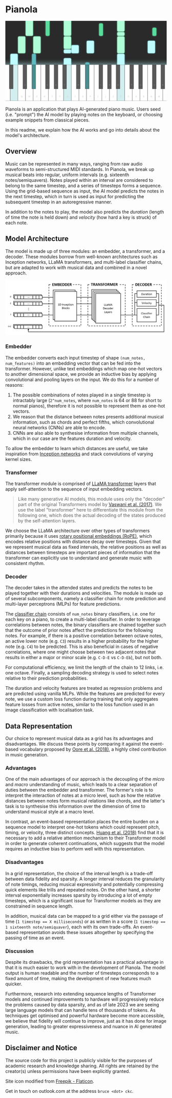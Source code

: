 # Pianola

[![Pianola in action](/assets/img/example-screenshot.png)](https://pianola.app)

Pianola is an application that plays AI-generated piano music. Users seed (i.e. "prompt") the AI model by playing notes on the keyboard, or choosing example snippets from classical pieces.

In this readme, we explain how the AI works and go into details about the model's architecture.

## Overview

Music can be represented in many ways, ranging from raw audio waveforms to semi-structured MIDI standards. In Pianola, we break up musical beats into regular, uniform intervals (e.g. sixteenth notes/semiquavers). Notes played within an interval are considered to belong to the same timestep, and a series of timesteps forms a sequence. Using the grid-based sequence as input, the AI model predicts the notes in the next timestep, which in turn is used as input for predicting the subsequent timestep in an autoregressive manner.

In addition to the notes to play, the model also predicts the *duration* (length of time the note is held down) and *velocity* (how hard a key is struck) of each note.

## Model Architecture

The model is made up of three modules: an embedder, a transformer, and a decoder. These modules borrow from well-known architectures such as Inception networks, LLaMA transformers, and multi-label classifier chains, but are adapted to work with musical data and combined in a novel approach.

![Model diagram](/assets/img/model-diagram.png)

### Embedder

The embedder converts each input timestep of shape `(num_notes, num_features)` into an embedding vector that can be fed into the transformer. However, unlike text embeddings which map one-hot vectors to another dimensional space, we provide an inductive bias by applying convolutional and pooling layers on the input. We do this for a number of reasons:

1. The possible combinations of notes played in a single timestep is intractably large (`2^num_notes`, where `num_notes` is 64 or 88 for short to normal pianos), therefore it is not possible to represent them as one-hot vectors.
2. We reason that the distance between notes presents additional musical information, such as chords and perfect fifths, which convolutional neural networks (CNNs) are able to encode.
3. CNNs are also able to synthesise information from multiple channels, which in our case are the features duration and velocity.

To allow the embedder to learn which distances are useful, we take inspiration from [Inception networks](https://www.cv-foundation.org/openaccess/content_cvpr_2015/html/Szegedy_Going_Deeper_With_2015_CVPR_paper.html) and stack convolutions of varying kernel sizes.

### Transformer

The transformer module is comprised of [LLaMA transformer](https://arxiv.org/abs/2302.13971) layers that apply self-attention to the sequence of input embedding vectors.

> Like many generative AI models, this module uses only the "decoder" part of the original Transformers model by [Vaswani et al. (2017)](https://arxiv.org/abs/1706.03762). We use the label "transformer" here to differentiate this module from the following one, which does the actual decoding of the states produced by the self-attention layers.

We choose the LLaMA architecture over other types of transformers primarily because it uses [rotary positional embeddings (RoPE)](https://arxiv.org/abs/2104.09864), which encodes relative positions with distance decay over timesteps. Given that we represent musical data as fixed intervals, the relative positions as well as distances between timesteps are important pieces of information that the transformer can explicitly use to understand and generate music with consistent rhythm.

### Decoder

The decoder takes in the attended states and predicts the notes to be played together with their durations and velocities. The module is made up of several subcomponents, namely a classifier chain for note prediction and multi-layer perceptrons (MLPs) for feature predictions.

The [classifier chain](https://doi.org/10.1007/s10994-011-5256-5) consists of `num_notes` binary classifiers, i.e. one for each key on a piano, to create a multi-label classifier. In order to leverage correlations between notes, the binary classifiers are chained together such that the outcome of prior notes affect the predictions for the following notes. For example, if there is a positive correlation between octave notes, an active lower note (e.g. `C3`) results in a higher probability for the higher note (e.g. `C4`) to be predicted. This is also beneficial in cases of negative correlations, where one might choose between two adjacent notes that results in either a major or minor scale (e.g. `C-D-E` vs `C-D-Eb`), but not both.

For computational efficiency, we limit the length of the chain to 12 links, i.e. one octave. Finally, a sampling decoding strategy is used to select notes relative to their prediction probabilities.

The duration and velocity features are treated as regression problems and are predicted using vanilla MLPs. While the features are predicted for every note, we use a custom loss function during training that only aggregates feature losses from active notes, similar to the loss function used in an image classification with localisation task.

## Data Representation

Our choice to represent musical data as a grid has its advantages and disadvantages. We discuss these points by comparing it against the event-based vocabulary proposed by [Oore et al. (2018)](https://doi.org/10.1007/s00521-018-3758-9), a highly cited contribution in music generation.

### Advantages

One of the main advantages of our approach is the decoupling of the *micro* and *macro* understanding of music, which leads to a clear separation of duties between the embedder and transformer. The former's role is to interpret the interaction of notes at a micro level, such as how the relative distances between notes form musical relations like chords, and the latter's task is to synthesise this information over the dimension of time to understand musical style at a macro level.

In contrast, an event-based representation places the entire burden on a sequence model to interpret one-hot tokens which could represent pitch, timing, or velocity, three distinct concepts. [Huang et al. (2018)](https://arxiv.org/abs/1809.04281) find that it is necessary to add a relative attention mechanism to their Transformer model in order to generate coherent continuations, which suggests that the model requires an inductive bias to perform well with this representation.

### Disadvantages

In a grid representation, the choice of the interval length is a trade-off between data fidelity and sparsity. A longer interval reduces the granularity of note timings, reducing musical expressivity and potentially compressing quick elements like trills and repeated notes. On the other hand, a shorter interval exponentially increases sparsity by introducing a lot of empty timesteps, which is a significant issue for Transformer models as they are constrained in sequence length.

In addition, musical data can be mapped to a grid either via the passage of time (`1 timestep == X milliseconds`) or as written in a score (`1 timestep == 1 sixteenth note/semiquaver`), each with its own trade-offs. An event-based representation avoids these issues altogether by specifying the passing of time as an event.

### Discussion

Despite its drawbacks, the grid representation has a practical advantage in that it is much easier to work with in the development of Pianola. The model output is human readable and the number of timesteps corresponds to a fixed amount of time, making the development of new features much quicker.

Furthermore, research into extending sequence lengths of Transformer models and continued improvements to hardware will progressively reduce the problems caused by data sparsity, and as of late 2023 we are seeing large language models that can handle tens of thousands of tokens. As techniques get optimised and powerful hardware become more accessible, we believe that fidelity will continue to improve, just as it has done for image generation, leading to greater expressiveness and nuance in AI generated music.

## Disclaimer and Notice

The source code for this project is publicly visible for the purposes of academic research and knowledge sharing. All rights are retained by the creator(s) unless permissions have been explicitly granted.

Site icon modified from [Freepik - Flaticon](https://www.flaticon.com/free-icons/treble-clef).

Get in touch on outlook.com at the address `bruce <dot> ckc`.
